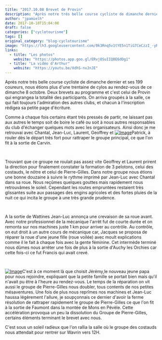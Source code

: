 ```yaml
---
title: "2017.10.08 Brevet de Provin"
description: "Après notre très belle course cycliste de dimanche dernier et ses 199 coureurs, nous étions plus d'une trentaine de cylos au rendez-vous de ce dimanche 8 octobre. Deux brevets au programme et c'est celui de Provin qui engrangea la totalité des participants. On arriva groupés à la salle, ce qui fait toujours l'admiration des autres clubs, et chacun à l'inscription rédigea sa petite page d'écriture."
author: "jpamielh"
date: 2017-10-10T15:04:00
draft: false
categories: ["cyclotourisme"]
tags: []
original_category: "blog-cyclotourisme"
image: "https://lh3.googleusercontent.com/0k3Rnq5v1tYE5n1TiG7CeCzzI_-yRAD6LjKbaQcAkQ2EoYhqrpiFXVehk51lZJVDUbGlw9HzPvHS_8FhNDctPK9GpQVeyWGigFwN0WUAo6kq7MH0clm4JQo26CqnpDwq84UsTFUPUswVe3MzzHeglKXPTwjgEQ1R17FZZKYQtykEtYPjmlIwFjnM4_828u9DDdGyK0IxLSSDAAzjzJw0O25t1abrcJ0MLYca8aEFrijyJAONAMiIb1j6Ge5HhQZg7gGwOTGu5keaeWD7SBcwBNcEN42ntqZ2yE5V2dJHgprKkRA1EHIEFNQ8jIxNKnDb7Ec1uq6wUe2TirZZB44iPEAmQPj_7GBrjjsuODgG5gNEK5_wwCq-KAI_iYHJJPKyJxK8ATkh9680knvh2uRGkahZeL9oYkbPOQeW4AUAsrxCxeinG2AQLqNX0uglroEpt8SDr15b7By3dI02pEim4s-M_gk6QbIBE-kax-UBM33cX5kJE71mkbUVJTkYcKiXT0AfIzaA2AqTJ7sTO_ilmbDBXVZMdLo7bO-2Fz-dQsDm_3qEVZG2aJKrnya5vkHfexJFNZg0Q30UhJ2zLmkEXg8GJF0A0i8apeO3yeeCeSo=w918-h688-no"
links:
  - title: "Les photos"
    website: "https://photos.app.goo.gl/ERvjOSuIIQ8E6dOg1"
  - title: "La vidéo d'Arthur"
    website: "https://youtu.be/XdhS-nvJnJE"
---
```


Après notre très belle course cycliste de dimanche dernier et ses 199 coureurs, nous étions plus d'une trentaine de cylos au rendez-vous de ce dimanche 8 octobre. Deux brevets au programme et c'est celui de Provin qui engrangea la totalité des participants. On arriva groupés à la salle, ce qui fait toujours l'admiration des autres clubs, et chacun à l'inscription rédigea sa petite page d'écriture.

<!--more-->

Comme à chaque fois certains étant très pressés de partir, ne laissant pas aux autres le temps soit de boire le café ou soit à nous autres responsables du club d'échanger quelques mots avec les organisateurs. Ainsi donc je me retrouvai avec Chantal, Jean-Luc, Laurent, Geoffrey et [![Image](https://lh3.googleusercontent.com/NgyPe-JG5DmfP34TEq5kqMUdKBp5pwoTgVW9yQeeTQhh0OLdtnf_T-IW_iAMszfOAGsp1m9bRSdICCwtfodi5dIBOB0x1mCENNRpL4BcLDrUKgLPUFfRIRniG4y9RaJYQM2LL05HmitjufQAwsFgbtevjJedf-YrR7fuHGMBhpF3NgQRCDHmhcMz4YjZ2JYLedBhU0D8YHN10BDn2HjPp_dMBiXRUhNM4r1IEwodzQNg6WCHhobjAi7UKFY3XJKVUlLSRfay8ACzQ7x1XvJOcOdXfaNnih1Ux0xEc9wWfF7w93g3rQbddluDIjZ8bfmJuRMwQYXUy2ZDWcJLZtPWuKQeuDCXQcACsZGTjLXXaSjz6USKGobwXfcVWdpRz1VjcN41ocBDdXXJUKc1sr_BGKQ8pezG_gvRk-iv6kz0u1nqOGLgeyGkI0CtaK7TeMGC5yAZwxjooHMFMabJp8Uf7BDbFUlH31_B6QiiHG6Z144slTiuADjUEhhNcoY0YS8nXNVbo860C2tBU-Ds7WBnI1946tmGsdv_s5XtqVHwL92CjuOihbpbKAPaMbEDegBMBg6DH5fM-1mE8-SeuY7ItPmQfBfM8FcyEsdJ-VCKhSRN4YOMdJSAsth_9Ib7H5aaRjbF-DigIqnBWJb_xJLxuB3upKBHfpEsNmcd=w918-h688-no)](https://lh3.googleusercontent.com/NgyPe-JG5DmfP34TEq5kqMUdKBp5pwoTgVW9yQeeTQhh0OLdtnf_T-IW_iAMszfOAGsp1m9bRSdICCwtfodi5dIBOB0x1mCENNRpL4BcLDrUKgLPUFfRIRniG4y9RaJYQM2LL05HmitjufQAwsFgbtevjJedf-YrR7fuHGMBhpF3NgQRCDHmhcMz4YjZ2JYLedBhU0D8YHN10BDn2HjPp_dMBiXRUhNM4r1IEwodzQNg6WCHhobjAi7UKFY3XJKVUlLSRfay8ACzQ7x1XvJOcOdXfaNnih1Ux0xEc9wWfF7w93g3rQbddluDIjZ8bfmJuRMwQYXUy2ZDWcJLZtPWuKQeuDCXQcACsZGTjLXXaSjz6USKGobwXfcVWdpRz1VjcN41ocBDdXXJUKc1sr_BGKQ8pezG_gvRk-iv6kz0u1nqOGLgeyGkI0CtaK7TeMGC5yAZwxjooHMFMabJp8Uf7BDbFUlH31_B6QiiHG6Z144slTiuADjUEhhNcoY0YS8nXNVbo860C2tBU-Ds7WBnI1946tmGsdv_s5XtqVHwL92CjuOihbpbKAPaMbEDegBMBg6DH5fM-1mE8-SeuY7ItPmQfBfM8FcyEsdJ-VCKhSRN4YOMdJSAsth_9Ib7H5aaRjbF-DigIqnBWJb_xJLxuB3upKBHfpEsNmcd=w918-h688-no)Patrick, à rouler dès le départ très fort pour rattraper le groupe principal, ce que l'on fit à la sortie de Carvin.

&nbsp;

Trouvant que ce groupe ne roulait pas assez vite Geoffrey et Laurent prirent la direction pour finalement constater la formation de 3 pelotons, celui des costauds, le nôtre et celui de Pierre-Gilles. Dans notre groupe nous étions une bonne douzaine à suivre le rythme imprimé par Jean-Luc avec Chantal dans sa roue. Nous reçûmes quelques gouttes mais rapidement nous retrouvâmes le soleil. Cependant les routes empruntées restaient très glissantes suite aux passages des engins agricoles et des fortes pluies de la nuit ce qui incita le groupe à une très grande prudence.

&nbsp;

A la sortie de Wattines Jean-Luc annonça une crevaison de sa roue avant. Avec notre professionnel de la mécanique l'arrêt fut de courte durée et on remonta sur nos machines juste 1 km pour arriver au contrôle. Au contrôle, on eut droit à un autre cours de mécanique car, Jacques se proposa de réparer la roue d'une jeune fille (roue voilée) avec moult explications comme il le fait à chaque fois avec la gente féminine. Cet intermède terminé nous dûmes nous arrêter une fois de plus à la sortie d'Auchy les Orchies car cette fois-ci ce fut Francis qui avait crevé.

&nbsp;

[![Image](https://lh3.googleusercontent.com/tAoEIHxfjKLGPrea1xxNMbkXrvnnlDWwW6pli_qiZAx0hE7W_I41K1Cmy5u14BAiXsaL2JJlAG9uXUszQSKJvqITNCQxwD3HouG7SEZS4M-ZPvi7CJ-WSt6z9qhSWwpIhMA24f26HS6d-xBk93l4U9u356d040k2r55M63aKjXkcA7Mu8Qafp_WmUI144jzwZkSnJsrLNCZSV9Y5UhAkF8OWBtIMdiTQhz4e1zsUbLOAt-kFUbKBpX1WrprdOAj61p0Y81xWYt46JsBYJTsKhH0h0zEmgCRp2NkiKaHZoEBpEhgVZKLiR8lti6nD8FXFU3_XYkTi9WxP1Sk4ZA9OAMYNrIbD3ihE0qljGpjkEW91NOsy2JhWGJX9lXV8Ho9pB5nSlOa3r3Ebnu0J7_7ZAhzSJ4nRDT2D5ma1krclgF2Bpx8Cdx82p4mG4WYN7iTUb7ErvGAdmGun4TPiWhKG5vyBubKUsTQ5k5_E9uQ9YB-Gb6LlUoKif_T3ru_Fr49GBOs0TgtMt-wtPirtjlVXiPH3Ixd8UQC14dkkSVuL01VVUsSQwOt-Be_iCOG4DTkSIPbx8yJ7QmBV4l9YkMwO_YvrZnk8QhXuYK8YDaNlELt8N1yco6Y0FR4Ybbc4nqpneL6kAp5s8S9j38AvSqxfaYUPfzlJw4PNvWM0=w918-h688-no)](https://lh3.googleusercontent.com/tAoEIHxfjKLGPrea1xxNMbkXrvnnlDWwW6pli_qiZAx0hE7W_I41K1Cmy5u14BAiXsaL2JJlAG9uXUszQSKJvqITNCQxwD3HouG7SEZS4M-ZPvi7CJ-WSt6z9qhSWwpIhMA24f26HS6d-xBk93l4U9u356d040k2r55M63aKjXkcA7Mu8Qafp_WmUI144jzwZkSnJsrLNCZSV9Y5UhAkF8OWBtIMdiTQhz4e1zsUbLOAt-kFUbKBpX1WrprdOAj61p0Y81xWYt46JsBYJTsKhH0h0zEmgCRp2NkiKaHZoEBpEhgVZKLiR8lti6nD8FXFU3_XYkTi9WxP1Sk4ZA9OAMYNrIbD3ihE0qljGpjkEW91NOsy2JhWGJX9lXV8Ho9pB5nSlOa3r3Ebnu0J7_7ZAhzSJ4nRDT2D5ma1krclgF2Bpx8Cdx82p4mG4WYN7iTUb7ErvGAdmGun4TPiWhKG5vyBubKUsTQ5k5_E9uQ9YB-Gb6LlUoKif_T3ru_Fr49GBOs0TgtMt-wtPirtjlVXiPH3Ixd8UQC14dkkSVuL01VVUsSQwOt-Be_iCOG4DTkSIPbx8yJ7QmBV4l9YkMwO_YvrZnk8QhXuYK8YDaNlELt8N1yco6Y0FR4Ybbc4nqpneL6kAp5s8S9j38AvSqxfaYUPfzlJw4PNvWM0=w918-h688-no)C'est à ce moment là que choisit Jérémy,le nouveau jeune papa pour nous rejoindre, expliquant que la petite famille se portait bien mais qu'il n'avait pu être à l'heure au rendez-vous. Le temps de la réparation on vit aussi le groupe de Pierre-Gilles nous doubler, tous contents de nos petites mésaventures. Une fois de plus nous reprîmes nos machines et Jean-Luc haussa légèrement l'allure, je soupçonnais ce dernier d'avoir la ferme résolution de rattraper rapidement le groupe de Pierre-Gilles ce que l'on fit à la sortie de Faumont dans la montée de Mons en Pévèle. Cette accélération provoqua un peu la dissolution du Groupe de Pierre-Gilles, certains éléments terminant le brevet avec nous.

C'est sous un soleil radieux que l'on rallia la salle où le groupe des costauds nous attendait pour rentrer sur Wavrin vers 12H.